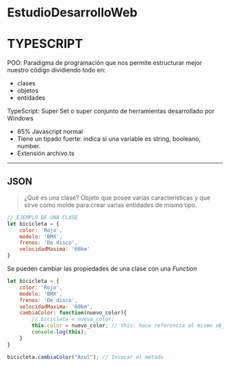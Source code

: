 # EstudioDesarrolloWeb
# TYPESCRIPT

POO: Paradigma de programación que nos permite estructurar
mejor nuestro código dividiendo todo en:
* clases
* objetos
* entidades

TypeScript: Super Set o super conjunto de herramientas desarrollado por Windows
* 85% Javascript normal
* Tiene un tipado fuerte: indica si una variable es string, booleano, number.
* Extensión archivo.ts

---
<!-- Simular una clase de JavaScript usando JSON -->
## **JSON**
> ¿Qué es una clase?
> Objeto que posee varias características y que sirve como molde para crear varias entidades de mismo tipo.

```javascript
// EJEMPLO DE UNA CLASE
let bicicleta = {
    color: 'Rojo',
    modelo: 'BMX',
    frenos: 'De disco',
    velocidadMaxima: '60km'
}
```

Se pueden cambiar las propiedades de una clase con una *Function*

``` javascript
let bicicleta = {
    color: 'Rojo',
    modelo: 'BMX',
    frenos: 'De disco',
    velocidadMaxima: '60km',
    cambiaColor: function(nuevo_color){
        // bicicleta = nuevo_color;
        this.color = nuevo_color; // this: hace referencia al mismo objeto
        console.log(this);
    }
}

bicicleta.cambiaColor("Azul"); // Invocar el método
```